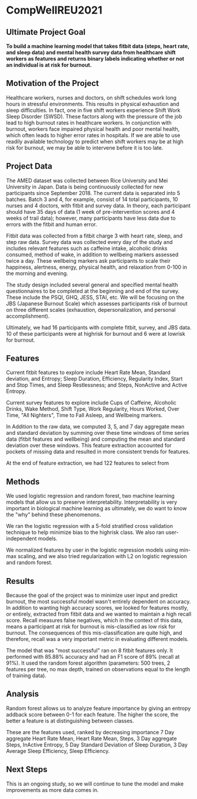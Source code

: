 # CompWellREU2021

## Ultimate Project Goal
**To build a machine learning model that takes fitbit data (steps, heart rate, and sleep data) and mental health survey data from healthcare shift workers as features and returns binary labels indicating whether or not an individual is at risk for burnout.**

## Motivation of the Project
Healthcare workers, nurses and doctors, on shift schedules work long hours in stressful environments. This results in physical exhaustion and sleep difficulties. In fact, one in five shift workers experience Shift Work Sleep Disorder (SWSD). These factors along with the pressure of the job lead to high burnout rates in healthcare workers. In conjunction with burnout, workers face impaired physical health and poor mental health, which often leads to higher error rates in hospitals. If we are able to use readily available technology to predict when shift workers may be at high risk for burnout, we may be able to intervene before it is too late.

## Project Data
The AMED dataset was collected between Rice University and Mei University in Japan. Data is being continuously collected for new participants since September 2018. The current data is separated into 5 batches. Batch 3 and 4, for example, consist of 14 total participants, 10 nurses and 4 doctors, with fitbit and survey data. In theory, each participant should have 35 days of data (1 week of pre-intervention scores and 4 weeks of trail data); however, many participants have less data due to errors with the fitbit and human error. 

Fitbit data was collected from a fitbit charge 3 with heart rate, sleep, and step raw data. Survey data was collected every day of the study and includes relevant features such as caffeine intake, alcoholic drinks consumed, method of wake, in addition to wellbeing markers assessed twice a day. These wellbeing markers ask participants to scale their happiness, alertness, energy, physical health, and relaxation from 0-100 in the morning and evening.

The study design included several general and specified mental health questionnaires to be completed at the beginning and end of the survey. These include the PSQI, GHQ, JESS, STAI, etc. We will be focusing on the JBS (Japanese Burnout Scale) which assesses participants risk of burnout on three different scales (exhaustion, depersonalization, and personal accomplishment).

Ultimately, we had 16 participants with complete fitbit, survey, and JBS data. 10 of these participants were at highrisk for burnout and 6 were at lowrisk for burnout.

## Features

Current fitbit features to explore include Heart Rate Mean, Standard deviation, and Entropy; Sleep Duration, Efficiency, Regularity Index, Start and Stop Times, and Sleep Restlessness; and Steps, NonActive and Active Entropy.

Current survey features to explore include Cups of Caffeine, Alcoholic Drinks, Wake Method, Shift Type, Work Regularity, Hours Worked, Over Time, "All Nighters", Time to Fall Asleep, and Wellbeing markers.

In Addition to the raw data, we computed 3, 5, and 7 day aggregate mean and standard deviation by summing over these time windows of time series data (fitbit features and wellbeing) and computing the mean and standard deviation over these windows. This feature extraction accounted for pockets of missing data and resulted in more consistent trends for features.

At the end of feature extraction, we had 122 features to select from

## Methods

We used logistic regression and random forest, two machine learning models that allow us to preserve interpretability. Interpretability is very important in biological machine learning as ultimately, we do want to know the "why" behind these phenomenons. 

We ran the logistic regression with a 5-fold stratified cross validation technique to help minimize bias to the highrisk class. We also ran user-independent models.

We normalized features by user in the logistic regression models using min-max scaling, and we also tried regularization with L2 on logistic regression and random forest.

## Results

Because the goal of the project was to minimize user input and predict burnout, the most successful model wasn't entirely dependent on accuracy. In addition to wanting high accuracy scores, we looked for features mostly, or entirely, extracted from fitbit data and we wanted to maintain a high recall score. Recall measures false negatives, which in the context of this data, means a participant at risk for burnout is mis-classified as low risk for burnout. The consequences of this mis-classification are quite high, and therefore, recall was a very important metric in evaluating different models.

The model that was "most successful" ran on 8 fitbit features only. It performed with 85.88% accuracy and had an F1 score of 89% (recall at 91%). It used the random forest algorithm (parameters: 500 trees, 2 features per tree, no max depth, trained on observations equal to the length of training data).

## Analysis

Random forest allows us to analyze feature importance by giving an entropy addback score between 0-1 for each feature. The higher the score, the better a feature is at distinguishing between classes. 

These are the features used, ranked by decreasing importance 
7 Day aggregate Heart Rate Mean, Heart Rate Mean, Steps, 3 Day aggregate Steps, InActive Entropy, 5 Day Standard Deviation of Sleep Duration, 3 Day Average Sleep Efficiency, Sleep Efficiency.

## Next Steps

This is an ongoing study, so we will continue to tune the model and make improvements as more data comes in.




